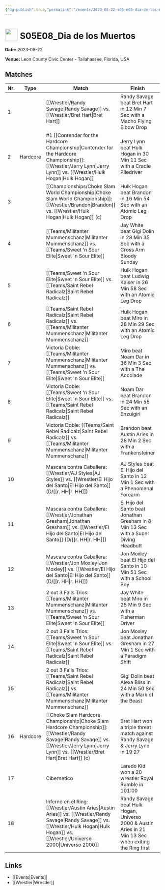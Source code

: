 ```yaml
---
{"dg-publish":true,"permalink":"/events/2023-08-22-s05-e08-dia-de-los-muertos/","title":"S05E08_Dia de los Muertos","noteIcon":"","created":"2025-09-01T21:42:46.464+02:00"}
---
```



# <img src="z_Images/ChokeSlam.png" width="40" style="vertical-align:bottom; margin-right:8px;">**S05E08_Dia de los Muertos**

**Date:** 2023-08-22

**Venue:** Leon County Civic Center - Tallahassee, Florida, USA

## Matches

| Nr. | Type | Match | Finish | Time | Rating | Score |
|-----|------|-------|--------|------|--------|-------|
| 1 |  | [[Wrestler/Randy Savage\|Randy Savage]] vs. [[Wrestler/Bret Hart\|Bret Hart]] | Randy Savage beat Bret Hart in 12 Min 7 Sec with a Macho Flying Elbow Drop | 12:07 | ★★★★1/4 | 88 |
| 2 | Hardcore | #1 [[Contender for the Hardcore Championship\|Contender for the Hardcore Championship]]: [[Wrestler/Jerry Lynn\|Jerry Lynn]] vs. [[Wrestler/Hulk Hogan\|Hulk Hogan]] | Jerry Lynn beat Hulk Hogan in 30 Min 11 Sec with a Cradle Piledriver | 30:11 | ★★★★3/4 | 98 |
| 3 |  | [[Championships/Choke Slam World Championship\|Choke Slam World Championship]]: [[Wrestler/Brandon\|Brandon]] vs. [[Wrestler/Hulk Hogan\|Hulk Hogan]] (c) | Hulk Hogan beat Brandon in 16 Min 54 Sec with an Atomic Leg Drop | 16:54 | ★★★★ | 84 |
| 4 |  | [[Teams/Militanter Mummenschanz\|Militanter Mummenschanz]] vs. [[Teams/Sweet 'n Sour Elite\|Sweet 'n Sour Elite]] | Jay White beat Gigi Dolin in 28 Min 35 Sec with a Cross Arm Bloody Sunday | 28:35 | ★★★★1/2 | 93 |
| 5 |  | [[Teams/Sweet 'n Sour Elite\|Sweet 'n Sour Elite]] vs. [[Teams/Saint Rebel Radicalz\|Saint Rebel Radicalz]] | Hulk Hogan beat Ludwig Kaiser in 26 Min 58 Sec with an Atomic Leg Drop | 26:58 | ★★★★ | 87 |
| 6 |  | [[Teams/Saint Rebel Radicalz\|Saint Rebel Radicalz]] vs. [[Teams/Militanter Mummenschanz\|Militanter Mummenschanz]] | Hulk Hogan beat Miro in 28 Min 29 Sec with an Atomic Leg Drop | 28:29 | ★★★3/4 | 83 |
| 7 |  | Victoria Doble: [[Teams/Militanter Mummenschanz\|Militanter Mummenschanz]] vs. [[Teams/Sweet 'n Sour Elite\|Sweet 'n Sour Elite]] | Miro beat Noam Dar in 36 Min 3 Sec with a The Accolade | 36:03 | ★★★★1/2 | 92 |
| 8 |  | Victoria Doble: [[Teams/Sweet 'n Sour Elite\|Sweet 'n Sour Elite]] vs. [[Teams/Saint Rebel Radicalz\|Saint Rebel Radicalz]] | Noam Dar beat Brandon in 24 Min 55 Sec with an Enzuigiri | 24:55 | ★★★★ | 86 |
| 9 |  | Victoria Doble: [[Teams/Saint Rebel Radicalz\|Saint Rebel Radicalz]] vs. [[Teams/Militanter Mummenschanz\|Militanter Mummenschanz]] | Brandon beat Austin Aries in 28 Min 2 Sec with a Frankensteiner | 28:02 | ★★★★3/4 | 98 |
| 10 |  | Mascara contra Caballera: [[Wrestler/AJ Styles\|AJ Styles]] vs. [[Wrestler/El Hijo del Santo\|El Hijo del Santo]] (D/[[r. HH\|r. HH]]) | AJ Styles beat El Hijo del Santo in 12 Min 1 Sec with a Phenomenal Forearm | 12:01 | ★★★★1/4 | 91 |
| 11 |  | Mascara contra Caballera: [[Wrestler/Jonathan Gresham\|Jonathan Gresham]] vs. [[Wrestler/El Hijo del Santo\|El Hijo del Santo]] (D/[[r. HH\|r. HH]]) | El Hijo del Santo beat Jonathan Gresham in 8 Min 13 Sec with a Super Diving Headbutt | 8:13 | ★★1/2 | 65 |
| 12 |  | Mascara contra Caballera: [[Wrestler/Jon Moxley\|Jon Moxley]] vs. [[Wrestler/El Hijo del Santo\|El Hijo del Santo]] (D/[[r. HH\|r. HH]]) | Jon Moxley beat El Hijo del Santo in 10 Min 51 Sec with a School Boy | 10:51 | ★★★★ | 87 |
| 13 |  | 2 out 3 Falls Trios: [[Teams/Militanter Mummenschanz\|Militanter Mummenschanz]] vs. [[Teams/Sweet 'n Sour Elite\|Sweet 'n Sour Elite]] | Jay White beat Miro in 25 Min 9 Sec with a Fisherman Driver | 54:54 | ★★★★1/4 | 91 |
| 14 |  | 2 out 3 Falls Trios: [[Teams/Sweet 'n Sour Elite\|Sweet 'n Sour Elite]] vs. [[Teams/Saint Rebel Radicalz\|Saint Rebel Radicalz]] | Jon Moxley beat Jonathan Gresham in 27 Min 1 Sec with a Paradigm Shift | 54:54 | ★★★★1/2 | 94 |
| 15 |  | 2 out 3 Falls Trios: [[Teams/Saint Rebel Radicalz\|Saint Rebel Radicalz]] vs. [[Teams/Militanter Mummenschanz\|Militanter Mummenschanz]] | Gigi Dolin beat Alexa Bliss in 24 Min 50 Sec with a Mark of the Beast | 107:107 | ★★★★1/2 | 94 |
| 16 | Hardcore | [[Choke Slam Hardcore Championship\|Choke Slam Hardcore Championship]]: [[Wrestler/Randy Savage\|Randy Savage]] vs. [[Wrestler/Jerry Lynn\|Jerry Lynn]] vs. [[Wrestler/Bret Hart\|Bret Hart]] (c) | Bret Hart won a triple threat match against Randy Savage & Jerry Lynn in  19:27 | 19:27 | ★★★★3/4 | 98 |
| 17 |  | Cibernetico | Laredo Kid won a 20 wrestler Royal Rumble in  101:00 | 101:00 | ★★★★★ | 100 |
| 18 |  | Inferno en el Ring: [[Wrestler/Austin Aries\|Austin Aries]] vs. [[Wrestler/Randy Savage\|Randy Savage]] vs. [[Wrestler/Hulk Hogan\|Hulk Hogan]] vs. [[Wrestler/Universo 2000\|Universo 2000]] | Randy Savage beat Hulk Hogan, Universo 2000 & Austin Aries in 21 Min 13 Sec when exiting the Ring first | 21:13 | ★★★★1/4 | 88 |

## Links
- [[Events\|Events]]
- [[Wrestler\|Wrestler]]
